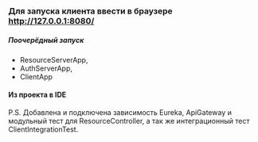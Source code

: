 ### Для запуска клиента ввести в браузере http://127.0.0.1:8080/
##### Поочерёдный запуск 
- ResourceServerApp,
- AuthServerApp,
- ClientApp
#### Из проекта в IDE
P.S. Добавлена и подключена зависимость Eureka, ApiGateway и модульный тест для ResourceController, а так же 
интеграционный тест ClientIntegrationTest.